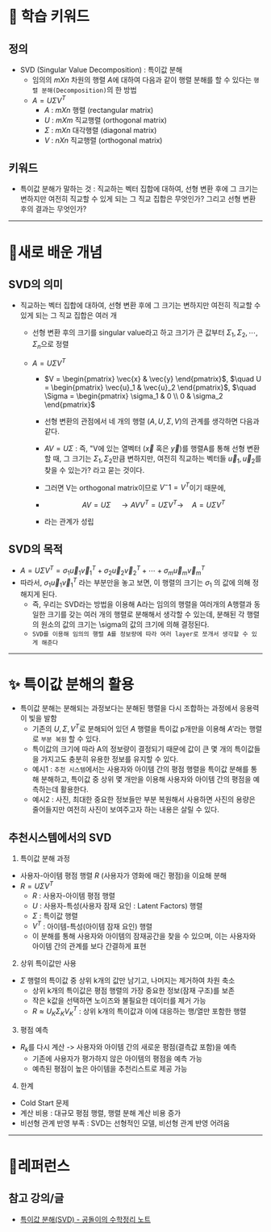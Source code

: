 # 🚀 학습 키워드

## 정의

- SVD (Singular Value Decomposition) : 특이값 분해
  - 임의의 $m X n$ 차원의 행렬 $A$에 대하여 다음과 같이 행렬 분해를 할 수 있다는 `행렬 분해(Decomposition)`의 한 방법
  - $A = U \Sigma V^T$
    - $A$ : $m X n$ 행렬 (rectangular matrix)
    - $U$ : $m X m$ 직교행렬 (orthogonal matrix)
    - $\Sigma$ : $m X n$ 대각행렬 (diagonal matrix)
    - $V$ : $n X n$ 직교행렬 (orthogonal matrix)

## 키워드

- 특이값 분해가 말하는 것 : 직교하는 벡터 집합에 대하여, 선형 변환 후에 그 크기는 변하지만 여전히 직교할 수 있게 되는 그 직교 집합은 무엇인가? 그리고 선형 변환 후의 결과는 무엇인가?

---

# 📝새로 배운 개념

## SVD의 의미

- 직교하는 벡터 집합에 대하여, 선형 변환 후에 그 크기는 변하지만 여전히 직교할 수 있게 되는 그 직교 집합은 여러 개
  - 선형 변환 후의 크기를 singular value라고 하고 크기가 큰 값부터 $\Sigma_1, \Sigma_2, \cdots, \Sigma_n$으로 정렬
  - $A = U \Sigma V^T$

    - $V = \begin{pmatrix} \vec{x} & \vec{y} \end{pmatrix}$, $\quad U = \begin{pmatrix} \vec{u}_1 & \vec{u}_2 \end{pmatrix}$, $\quad \Sigma = \begin{pmatrix} \sigma_1 & 0 \\ 0 & \sigma_2 \end{pmatrix}$

    - 선형 변환의 관점에서 네 개의 행렬 ($A, U, \Sigma, V$)의 관계를 생각하면 다음과 같다.
    - $AV = U \Sigma$ : 즉, "V에 있는 열벡터 ($\vec{x}$ 혹은 $\vec{y}$)를 행렬A를 통해 선형 변환할 때, 그 크기는 $\Sigma_1, \Sigma_2$만큼 변하지만, 여전히 직교하는 벡터들 $\vec{u}_1, \vec{u}_2$를 찾을 수 있는가? 라고 묻는 것이다.
    - 그러면 V는 orthogonal matrix이므로 $V^-1 = V^T$이기 때문에,
    - $$AV = U \Sigma \quad \rightarrow AVV^T = U \Sigma V^T \rightarrow \quad A = U \Sigma V^T$$
    - 라는 관계가 성립

## SVD의 목적

- $A = U \Sigma V^T = \sigma_1 \vec{u}_1 \vec{v}_1^T + \sigma_2 \vec{u}_2 \vec{v}_2^T + \cdots + \sigma_m \vec{u}_m \vec{v}_m^T$
- 따라서, $\sigma_1 \vec{u}_1 \vec{v}_1^T$ 라는 부분만을 놓고 보면, 이 행렬의 크기는 $\sigma_1$ 의 값에 의해 정해지게 된다.
  - 즉, 우리는 SVD라는 방법을 이용해 A라는 임의의 행렬을 여러개의 A행렬과 동일한 크기를 갖는 여러 개의 행렬로 분해해서 생각할 수 있는데, 분해된 각 행렬의 원소의 값의 크기는 \sigma의 값의 크기에 의해 결정된다.
  - `SVD를 이용해 임의의 행렬 A를 정보량에 따라 여러 layer로 쪼개서 생각할 수 있게 해준다`

---

# ✨ 특이값 분해의 활용

- 특이값 분해는 분해되는 과정보다는 분해된 행렬을 다시 조합하는 과정에서 응용력이 빛을 발함
  - 기존의 $U , \Sigma, V^T$로 분해되어 있던 $A$ 행렬을 특이값 p개만을 이용해 $A'$라는 행렬로 `부분 복원` 할 수 있다.
  - 특이값의 크기에 따라 A의 정보량이 결정되기 때문에 값이 큰 몇 개의 특이값들을 가지고도 충분히 유용한 정보를 유지할 수 있다.
  - 예시1 : `추천 시스템`에서는 사용자와 아이템 간의 평점 행렬을 특이값 분해를 통해 분해하고, 특이값 중 상위 몇 개만을 이용해 사용자와 아이템 간의 평점을 예측하는데 활용한다.
  - 예시2 : 사진, 최대한 중요한 정보들만 부분 복원해서 사용하면 사진의 용량은 줄어들지만 여전히 사진이 보여주고자 하는 내용은 살릴 수 있다.

## 추천시스템에서의 SVD

1. 특이값 분해 과정

- 사용자-아이템 평점 행렬 $R$ (사용자가 영화에 매긴 평점)을 이요해 분해
- $R = U \Sigma V^T$
  - $R$ : 사용자-아이템 평점 행렬
  - $U$ : 사용자-특성(사용자 잠재 요인 : Latent Factors) 행렬
  - $\Sigma$ : 특이값 행렬
  - $V^T$ : 아이템-특성(아이템 잠재 요인) 행렬
  - 이 분해를 통해 사용자와 아이템의 잠재공간을 찾을 수 있으며, 이는 사용자와 아이템 간의 관계를 보다 간결하게 표현

2. 상위 특이값만 사용

- $\Sigma$ 행렬의 특이값 중 상위 k개의 값만 남기고, 나머지는 제거하여 차원 축소
  - 상위 k개의 특이값은 평점 행렬의 가장 중요한 정보(잠재 구조)를 보존
  - 작은 k값을 선택하면 노이즈와 불필요한 데이터를 제거 가능
  - $R \approx U_K \Sigma_K V_K^T$ : 상위 k개의 특이값과 이에 대응하는 행/열만 포함한 행렬

3. 평점 예측

- $R_k$를 다시 계산 -> 사용자와 아이템 간의 새로운 평점(결측값 포함)을 예측
  - 기존에 사용자가 평가하지 않은 아이템의 평점을 예측 가능
  - 예측된 평점이 높은 아이템을 추천리스트로 제공 가능

4. 한계

- Cold Start 문제
- 계산 비용 : 대규모 평점 행렬, 행렬 분해 계산 비용 증가
- 비선형 관계 반영 부족 : SVD는 선형적인 모델, 비선형 관계 반영 어려움

---

# 🔗레퍼런스

## 참고 강의/글

- [특이값 분해(SVD) - 공돌이의 수학정리 노트](https://angeloyeo.github.io/2019/08/01/SVD.html)
